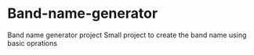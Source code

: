 # Band-name-generator
Band name generator project
Small project to create the band name using basic oprations
